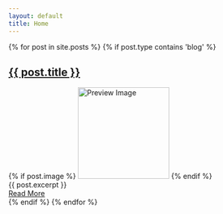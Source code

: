 ```yaml
---
layout: default
title: Home
---
```


<div class="posts">
  {% for post in site.posts %}
    {% if post.type contains 'blog' %}
      <article class="post-preview">
        <h1><a href="{{ site.baseurl }}{{ post.url }}">{{ post.title }}</a></h1>
        {% if post.image %}
          <img height="180" src="{{ site.baseurl }}{{ post.image }}" alt="Preview Image">
        {% endif %}
        <div class="entry">
          {{ post.excerpt }}
        </div>
        <a href="{{ site.baseurl }}{{ post.url }}" class="read-more">Read More</a>
      </article>
    {% endif %}
  {% endfor %}
</div>

